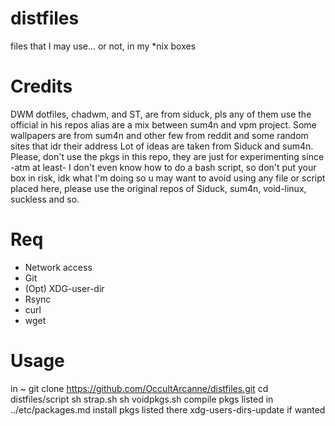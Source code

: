 # distfiles
files that I may use... or not, in my *nix boxes

# Credits

DWM dotfiles, chadwm, and ST, are from siduck, pls any of them use the official in his repos
alias are a mix between sum4n and vpm project.
Some wallpapers are from sum4n and other few from reddit and some random sites that idr their address
Lot of ideas are taken from Siduck and sum4n.
Please, don't use the pkgs in this repo, they are just for experimenting since -atm at least- I don't even know how to do a bash script, so don't put your box in risk, idk what I'm doing so u may want to avoid using any file or script placed here, please use the original repos of Siduck, sum4n, void-linux, suckless and so.

# Req
- Network access
- Git
- (Opt) XDG-user-dir
- Rsync
- curl
- wget

# Usage
in ~
git clone https://github.com/OccultArcanne/distfiles.git
cd distfiles/script
sh strap.sh
sh voidpkgs.sh
compile pkgs listed in ../etc/packages.md
install pkgs listed there
xdg-users-dirs-update if wanted

